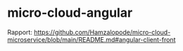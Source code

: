 # micro-cloud-angular
Rapport: https://github.com/Hamzalopode/micro-cloud-microservice/blob/main/README.md#angular-client-front
